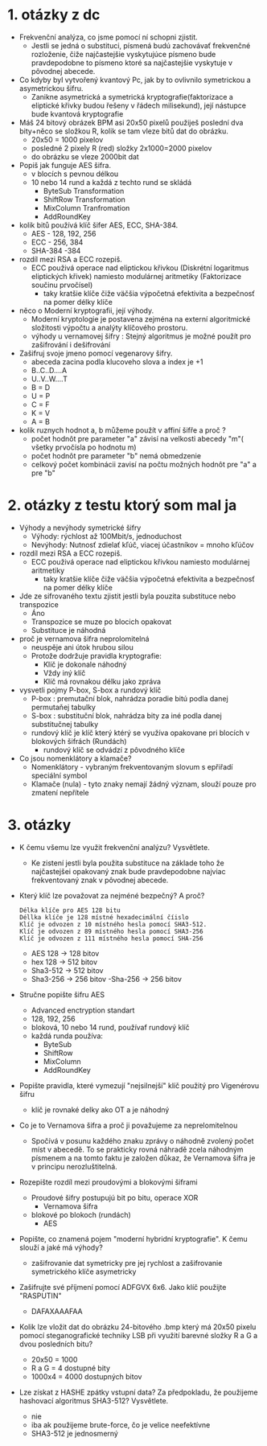# 1. otázky z dc

- Frekvenční analýza, co jsme pomocí ní schopni zjistit.
  - Jestli se jedná o substituci, písmená budú zachovávať frekvenčné rozloženie, čiže najčastejšie vyskytujúce písmeno bude pravdepodobne to písmeno ktoré sa najčastejšie vyskytuje v pôvodnej abecede.
- Co kdyby byl vytvořený kvantový Pc, jak by to ovlivnilo symetrickou a asymetrickou šifru.
  - Zanikne asymetrická a symetrická kryptografie(faktorizace a eliptické křivky budou řešeny v řádech milisekund), její nástupce bude kvantová kryptografie
- Máš 24 bitový obrázek BPM asi 20x50 pixelů použiješ poslední dva bity+něco se složkou R, kolik se tam vleze bitů dat do obrázku.
  - 20x50 = 1000 pixelov
  - posledné 2 pixely R (red) složky 2x1000=2000 pixelov
  - do obrázku se vleze 2000bit dat
- Popiš jak funguje AES šifra.
  - v blocích s pevnou délkou
  - 10 nebo 14 rund a každá z techto rund se skládá
    - ByteSub Transformation
    - ShiftRow Transformation
    - MixColumn Tranfromation
    - AddRoundKey
- kolik bitů používá klíč šifer AES, ECC, SHA-384.
  - AES - 128, 192, 256
  - ECC - 256, 384
  - SHA-384 -384
- rozdíl mezi RSA a ECC rozepiš.
  - ECC použivá operace nad eliptickou křivkou (Diskrétní logaritmus eliptických křivek) namiesto modulárnej aritmetiky (Faktorizace součinu prvočísel)
    - taky kratšie klíče čiže väčšia výpočetná efektivita a bezpečnosť na pomer délky klíče
- něco o Moderní kryptografii, její výhody.
  - Moderní kryptologie je postavena zejména na externí algoritmické složitosti výpočtu a analýty klíčového prostoru.
  - výhody u vernamovej šifry : Stejný algoritmus je možné použít pro zašifrování i dešifrování
- Zašifruj svoje jmeno pomocí vegenarovy šifry.
  - abeceda zacina podla klucoveho slova a index je +1
  - B..C..D....A
  - U..V..W....T
  - B = D
  - U = P
  - C = F
  - K = V
  - A = B
- kolik ruznych hodnot a, b můžeme použít v affiní šifře a proč ?
  - počet hodnôt pre parameter "a" závisí na velkosti abecedy "m"( všetky prvočísla po hodnotu m)
  - počet hodnôt pre parameter "b" nemá obmedzenie
  - celkový počet kombinácii zavisí na počtu možných hodnôt pre "a" a pre "b"

# 2. otázky z testu ktorý som mal ja

- Výhody a nevýhody symetrické šifry
  - Výhody: rýchlost až 100Mbit/s, jednoduchost
  - Nevýhody: Nutnosť zdielať kľúč, viacej účastníkov = mnoho kľúčov
- rozdíl mezi RSA a ECC rozepiš.
  - ECC použivá operace nad eliptickou křivkou namiesto modulárnej aritmetiky
    - taky kratšie klíče čiže väčšia výpočetná efektivita a bezpečnosť na pomer délky klíče
- Jde ze sifrovaného textu zjistit jestli byla pouzita substituce nebo transpozice
  - Áno
  - Transpozice se muze po blocich opakovat
  - Substituce je náhodná
- proč je vernamova šifra neprolomitelná
  - neuspěje ani útok hrubou silou
  - Protože dodržuje pravidla kryptografie:
    - Klíč je dokonale náhodný
    - Vždy iný klíč
    - Klíč má rovnakou délku jako zpráva
- vysvetli pojmy P-box, S-box a rundový klíč
  - P-box : premutační blok, nahrádza poradie bitú podla danej permutaňej tabulky
  - S-box : substituční blok, nahrádza bity za iné podla danej substitučnej tabulky
  - rundový klíč je klíč který ktérý se využíva opakovane pri blocích v blokových šifrách (Rundách)
    - rundový klíč se odvádzí z pôvodného klíče
- Co jsou nomenklátory a klamače?
  - Nomenklátory - vybraným frekventovaným slovum s epřiřadí speciální symbol
  - Klamače (nula) - tyto znaky nemají žádný význam, slouží pouze pro zmatení nepřítele 
# 3. otázky 
- K čemu všemu lze využit frekvenční analýzu? Vysvětlete.
  - Ke zistení jestli byla použita substituce na základe toho že najčastejšei opakovaný znak bude pravdepodobne najviac frekventovaný znak v pôvodnej abecede.
- Který klíč lze považovat za nejméné bezpečný? A proč?

      Délka klíče pro AES 128 bitu
      Déllka klíče je 128 místné hexadecimální číislo
      Klíč je odvozen z 10 místného hesla pomocí SHA3-512.
      Klíč je odvozen z 89 místného hesla pomocí SHA3-256
      Klíč je odvozen z 111 místného hesla pomocí SHA-256
  - AES 128 -> 128 bitov
  - hex 128 -> 512 bitov
  - Sha3-512 -> 512 bitov
  - Sha3-256 -> 256 bitov
  -Sha-256 -> 256 bitov
- Stručne popište šifru AES
  - Advanced enctryption standart
  - 128, 192, 256
  - bloková, 10 nebo 14 rund, používaf rundový klíč
  - každá runda používa:
    - ByteSub
    - ShiftRow
    - MixColumn
    - AddRoundKey
- Popište pravidla, které vymezují "nejsilnejší" klíč použitý pro Vigenérovu šifru
  - klíč je rovnaké delky ako OT a je náhodný
- Co je to Vernamova šifra a proč ji považujeme za neprelomitelnou
  - Spočívá v posunu každého znaku zprávy o náhodně zvolený počet míst v abecedě. To se prakticky rovná náhradě zcela náhodným písmenem a na tomto faktu je založen důkaz, že Vernamova šifra je v principu nerozluštitelná.
- Rozepište rozdíl mezi proudovými a blokovými šiframi
  - Proudové šifry postupujú bit po bitu, operace XOR
    - Vernamova šifra  
  - blokové po blokoch (rundách)
    - AES
- Popište, co znamená pojem "moderní hybridní kryptografie". K čemu slouží a jaké má výhody?
  - zašifrovanie dat symetricky pre jej rychlost a zašifrovanie symetrického klíče asymetricky
- Zašifrujte své příjmení pomocí ADFGVX 6x6. Jako klíč použijte "RASPUTIN"
  - DAFAXAAAFAA
- Kolik lze vložit dat do obrázku 24-bitového .bmp který má 20x50 pixelu pomocí steganografické techniky LSB při využití barevné složky R a G a dvou posledních bitu?
  - 20x50 = 1000
  - R a G = 4 dostupné bity 
  - 1000x4 = 4000 dostupných bitov
- Lze získat z HASHE zpátky vstupní data? Za předpokladu, že použijeme hashovací algoritmus SHA3-512? Vysvětlete.
  - nie
  - iba ak použijeme brute-force, čo je velice neefektívne 
  - SHA3-512 je jednosmerný